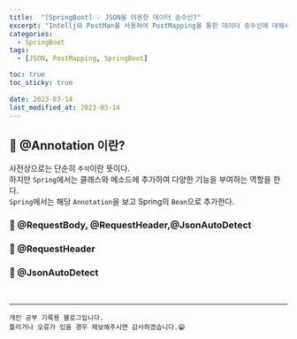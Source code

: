 ```yaml
---
title:  "[SpringBoot] 💡 JSON을 이용한 데이터 송수신?"
excerpt: "Intellj와 PostMan을 사용하여 PostMapping을 통한 데이터 송수신에 대해서 알아보자"
categories:
  - SpringBoot
tags:
  - [JSON, PostMapping, SpringBoot]

toc: true
toc_sticky: true
 
date: 2023-03-14
last_modified_at: 2023-03-14
---
```


## 📘 @Annotation 이란?

사전상으로는 단순히 `주석`이란 뜻이다.  
하지만 `Spring`에서는 클래스와 메소드에 추가하여 다양한 기능을 부여하는 역할을 한다.  
`Spring`에서는 해당 `Annotation`을 보고 Spring의 `Bean`으로 추가한다.

### 📌 @RequestBody, @RequestHeader,@JsonAutoDetect

### 📌 @RequestHeader

### 📌 @JsonAutoDetect


<br>

***
    개인 공부 기록용 블로그입니다.
    틀리거나 오류가 있을 경우 제보해주시면 감사하겠습니다.😁